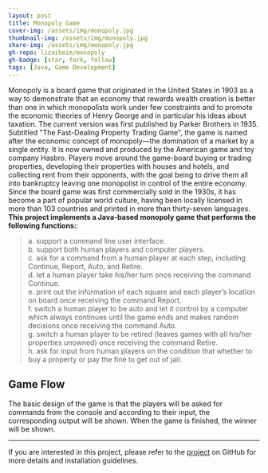 ```yaml
---
layout: post
title: Monopoly Game
cover-img: /assets/img/monopoly.jpg
thumbnail-img: /assets/img/monopoly.jpg
share-img: /assets/img/monopoly.jpg
gh-repo: lizaibeim/monopoly
gh-badge: [star, fork, follow]
tags: [Java, Game Development]
---
```


Monopoly is a board game that originated in the United States in 1903 as a way to demonstrate that an economy that rewards wealth creation is better than one in which monopolists work under few constraints and to promote the economic theories of Henry George and in particular his ideas about taxation. The current version was first published by Parker Brothers in 1935. Subtitled "The Fast-Dealing Property Trading Game", the game is named after the economic concept of monopoly—the domination of a market by a single entity. It is now owned and produced by the American game and toy company Hasbro. Players move around the game-board buying or trading properties, developing their properties with houses and hotels, and collecting rent from their opponents, with the goal being to drive them all into bankruptcy leaving one monopolist in control of the entire economy. Since the board game was first commercially sold in the 1930s, it has become a part of popular world culture, having been locally licensed in more than 103 countries and printed in more than thirty-seven languages.  
**This project implements a Java-based monopoly game that performs the following functions:**:  
> a. support a command line user interface.  
  b. support both human players and computer players.  
  c. ask for a command from a human player at each step, including Continue, Report, Auto, and Retire.  
  d. let a human player take his/her turn once receiving the command Continue.  
  e. print out the information of each square and each player’s location on board once receiving the command Report.  
  f. switch a human player to be auto and let it control by a computer which always continues until the game ends and 
     makes random decisions once receiving the command Auto.  
  g. switch a human player to be retired (leaves games with all his/her properties unowned) once receiving the command Retire.  
  h. ask for input from human players on the condition that whether to buy a property or pay the fine to get out of jail.  

## Game Flow
The basic design of the game is that the players will be asked for commands from the console and according to their input, the corresponding output will be shown. When the game is finished, the winner will be shown.

---

If you are interested in this project, please refer to the [project](https://github.com/lizaibeim/monopoly) on GitHub for more details and installation guidelines.